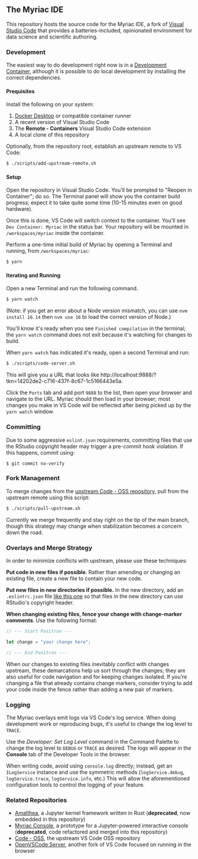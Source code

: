 
## The Myriac IDE

This repository hosts the source code for the Myriac IDE, a fork of [Visual Studio Code](https://github.com/microsoft/vscode) that provides a batteries-included, opinionated environment for data science and scientific authoring.

### Development

The easiest way to do development right now is in a [Development Container](https://code.visualstudio.com/docs/remote/containers), although it is possible to do local development by installing the correct dependencies.

#### Prequisites

Install the following on your system:

1. [Docker Desktop](https://www.docker.com/products/docker-desktop/) or compatible container runner
2. A recent version of Visual Studio Code
3. The **Remote - Containers** Visual Studio Code extension
4. A local clone of this repository

Optionally, from the repository root, establish an upstream remote to VS Code:

```bash
$ ./scripts/add-upstream-remote.sh
```

#### Setup

Open the repository in Visual Studio Code. You'll be prompted to "Reopen in Container"; do so. The Terminal panel will show you the container build progress; expect it to take quite some time (10-15 minutes even on good hardware).

Once this is done, VS Code will switch context to the container. You'll see `Dev Container: Myriac` in the status bar. Your repository will be mounted in `/workspaces/myriac` inside the container.

Perform a one-time initial build of Myriac by opening a Terminal and running, from `/workspaces/myriac`:

```bash
$ yarn
```

#### Iterating and Running

Open a new Terminal and run the following command.

```bash
$ yarn watch
```

(Note: if you get an error about a Node version mismatch, you can use `nvm install 16.14` then `nvm use 16` to load the correct version of Node.)

You'll know it's ready when you see `Finished compilation` in the terminal; the `yarn watch` command does not exit because it's watching for changes to build.

When `yarn watch` has indicated it's ready, open a second Terminal and run:

```bash
$ ./scripts/code-server.sh
```

This will give you a URL that looks like http://localhost:9888/?tkn=14202de2-c716-437f-8c67-1c5166443e5a.

Click the `Ports` tab and add port `9888` to the list, then open your browser and navigate to the URL. Myriac should then load in your browser; most changes you make in VS Code will be reflected after being picked up by the `yarn watch` window.

### Committing

Due to some aggressive `eslint.json` requirements, committing files that use the RStudio copyright header may trigger a pre-commit hook violation. If this happens, commit using:

```
$ git commit no-verify
```

### Fork Management

To merge changes from the [upstream Code - OSS repository](https://github.com/microsoft/vscode), pull from the upstream remote using this script:

```bash
$ ./scripts/pull-upstream.sh
```

Currently we merge frequently and stay right on the tip of the main branch, though this strategy may change when stabilization becomes a concern down the road.

### Overlays and Merge Strategy

In order to minimize conflicts with upstream, please use these techniques:

**Put code in new files if possible**. Rather than amending or changing an existing file, create a new file to contain your new code.

**Put new files in new directories if possible.** In the new directory, add an `.eslintrc.json` file [like this one](https://github.com/rstudio/myriac/blob/main/src/vs/workbench/contrib/repl/.eslintrc.json) so that files in the new directory can use RStudio's copyright header.

**When changing existing files, fence your change with change-marker comments**. Use the following format:

```typescript
// --- Start Positron ---

let change = "your change here";

// --- End Positron ---
```

When our changes to existing files inevitably conflict with changes upstream, these demarcations help us sort through the changes; they are also useful for code navigation and for keeping changes isolated. If you're changing a file that already contains change markers, consider trying to add your code inside the fence rather than adding a new pair of markers.

### Logging

The Myriac overlays emit logs via VS Code's log service. When doing development work or reproducing bugs, it's useful to change the log level to `TRACE`.

Use the *Developer: Set Log Level* command in the Command Palette to change the log level to `DEBUG` or `TRACE` as desired. The logs will appear in the **Console** tab of the Developer Tools in the browser.

When writing code, avoid using `console.log` directly; instead, get an `ILogService` instance and use the symmetric methods (`logService.debug`, `logService.trace`, `logService.info`, etc.) This will allow the aforementioned configuration tools to control the logging of your feature.

### Related Repositories

- [Amalthea](https://github.com/rstudio/amalthea), a Jupyter kernel framework written in Rust (**deprecated**, now embedded in this repository)
- [Myriac Console](https://github.com/rstudio/myriac-console), a prototype for a Jupyter-powered interactive console (**deprecated**, code refactored and merged into this repository)
- [Code - OSS](https://github.com/microsoft/vscode), the upstream VS Code OSS repository
- [OpenVSCode Server](https://github.com/gitpod-io/openvscode-server), another fork of VS Code focused on running in the browser

